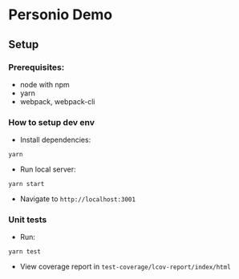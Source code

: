 # Personio Demo

## Setup

### Prerequisites:

-   node with npm
-   yarn
-   webpack, webpack-cli

### How to setup dev env

-   Install dependencies:

`yarn`

-   Run local server:

`yarn start`

-   Navigate to `http://localhost:3001`

### Unit tests

-   Run:

`yarn test`

-   View coverage report in `test-coverage/lcov-report/index/html`
